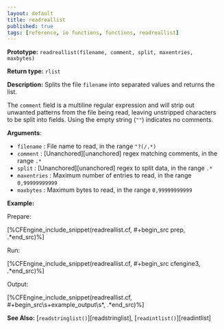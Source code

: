 ```yaml
---
layout: default
title: readreallist
published: true
tags: [reference, io functions, functions, readreallist]
---
```


**Prototype:** `readreallist(filename, comment, split, maxentries, maxbytes)`<br>

**Return type:** `rlist`

**Description:** Splits the file `filename` into separated
values and returns the list.

The `comment` field is a multiline regular expression and will strip out
unwanted patterns from the file being read, leaving unstripped characters to be
split into fields. Using the empty string (`""`) indicates no comments.

**Arguments**:

* `filename` : File name to read, in the range `"?(/.*)`
* `comment` : [Unanchored][unanchored] regex matching comments, in the range `.*`
* `split` : [Unanchored][unanchored] regex to split data, in the range `.*`
* `maxentries` : Maximum number of entries to read, in the range
`0,99999999999`
* `maxbytes` : Maximum bytes to read, in the range `0,99999999999`

**Example:**

Prepare:

[%CFEngine_include_snippet(readreallist.cf, #\+begin_src prep, .*end_src)%]

Run:

[%CFEngine_include_snippet(readreallist.cf, #\+begin_src cfengine3, .*end_src)%]

Output:

[%CFEngine_include_snippet(readreallist.cf, #\+begin_src\s+example_output\s*, .*end_src)%]


**See Also:** [`readstringlist()`][readstringlist], [`readintlist()`][readintlist]
